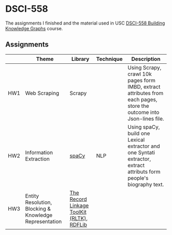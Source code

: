 # DSCI-558
The assignments I finished and the material used in USC [DSCI-558 Building Knowledge Graphs](https://classes.usc.edu/term-20203/course/dsci-558) course.

## Assignments

|      | Theme                                                  | Library                                                      | Technique | Description                                                  |
| :--- | ------------------------------------------------------ | ------------------------------------------------------------ | --------- | ------------------------------------------------------------ |
| HW1  | Web Scraping                                           | Scrapy                                                       |           | Using Scrapy, crawl 10k pages form IMBD, extract attributes from each pages, store the outcome into Json-lines file. |
| HW2  | Information Extraction                                 | [spaCy](https://spacy.io)                                    | NLP       | Using spaCy, build one Lexical extractor and one Syntati extractor, extract attributs form people's biography text. |
| HW3  | Entity Resolution, Blocking & Knowledge Representation | [The Record Linkage ToolKit (RLTK)](https://github.com/usc-isi-i2/rltk), [RDFLib](https://rdflib.readthedocs.io/en/stable/) |           |                                                              |

